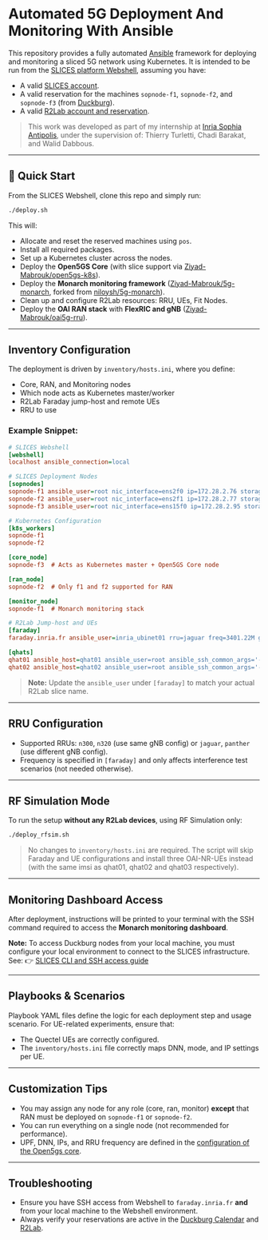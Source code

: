 # Automated 5G Deployment And Monitoring With Ansible

This repository provides a fully automated [Ansible](https://www.ansible.com/) framework for deploying and monitoring a sliced 5G network using Kubernetes. It is intended to be run from the [SLICES platform Webshell](https://post-5g-web.slices-ri.eu/), assuming you have:

- A valid [SLICES account](https://doc.slices-ri.eu/).
- A valid reservation for the machines `sopnode-f1`, `sopnode-f2`, and `sopnode-f3` (from [Duckburg](https://duckburg.net.cit.tum.de/)).
- A valid [R2Lab account and reservation](https://r2lab.inria.fr/tuto-010-registration.md).

> This work was developed as part of my internship at [Inria Sophia Antipolis](https://www.inria.fr/en/inria-centre-universite-cote-azur), under the supervision of: Thierry Turletti, Chadi Barakat, and Walid Dabbous.

---

## 🚀 Quick Start

From the SLICES Webshell, clone this repo and simply run:

```bash
./deploy.sh
```

This will:
- Allocate and reset the reserved machines using `pos`.
- Install all required packages.
- Set up a Kubernetes cluster across the nodes.
- Deploy the **Open5GS Core** (with slice support via [Ziyad-Mabrouk/open5gs-k8s](https://github.com/Ziyad-Mabrouk/open5gs-k8s)).
- Deploy the **Monarch monitoring framework** ([Ziyad-Mabrouk/5g-monarch](https://github.com/Ziyad-Mabrouk/5g-monarch), forked from [niloysh/5g-monarch](https://github.com/niloysh/5g-monarch)).
- Clean up and configure R2Lab resources: RRU, UEs, Fit Nodes.
- Deploy the **OAI RAN stack** with **FlexRIC and gNB** ([Ziyad-Mabrouk/oai5g-rru](https://github.com/Ziyad-Mabrouk/oai5g-rru/tree/gen-cn2)).

---

## Inventory Configuration

The deployment is driven by `inventory/hosts.ini`, where you define:

- Core, RAN, and Monitoring nodes
- Which node acts as Kubernetes master/worker
- R2Lab Faraday jump-host and remote UEs
- RRU to use

### Example Snippet:

```ini
# SLICES Webshell
[webshell]
localhost ansible_connection=local

# SLICES Deployment Nodes
[sopnodes]
sopnode-f1 ansible_user=root nic_interface=ens2f0 ip=172.28.2.76 storage=sda1
sopnode-f2 ansible_user=root nic_interface=ens2f1 ip=172.28.2.77 storage=sda1
sopnode-f3 ansible_user=root nic_interface=ens15f0 ip=172.28.2.95 storage=sdb1

# Kubernetes Configuration
[k8s_workers]
sopnode-f1
sopnode-f2

[core_node]
sopnode-f3  # Acts as Kubernetes master + Open5GS Core node

[ran_node]
sopnode-f2  # Only f1 and f2 supported for RAN

[monitor_node]
sopnode-f1  # Monarch monitoring stack

# R2Lab Jump-host and UEs
[faraday]
faraday.inria.fr ansible_user=inria_ubinet01 rru=jaguar freq=3401.22M g=110

[qhats]
qhat01 ansible_host=qhat01 ansible_user=root ansible_ssh_common_args='-o ProxyJump=inria_ubinet01@faraday.inria.fr' mode=mbim dnn=internet ip=10.41.0.2 upf_ip=10.41.0.1
qhat02 ansible_host=qhat02 ansible_user=root ansible_ssh_common_args='-o ProxyJump=inria_ubinet01@faraday.inria.fr' mode=mbim dnn=streaming ip=10.42.0.2 upf_ip=10.42.0.1
```

> **Note:** Update the `ansible_user` under `[faraday]` to match your actual R2Lab slice name.

---

## RRU Configuration

- Supported RRUs: `n300`, `n320` (use same gNB config) or `jaguar`, `panther` (use different gNB config).
- Frequency is specified in `[faraday]` and only affects interference test scenarios (not needed otherwise).

---

## RF Simulation Mode

To run the setup **without any R2Lab devices**, using RF Simulation only:

```bash
./deploy_rfsim.sh
```

> No changes to `inventory/hosts.ini` are required. The script will skip Faraday and UE configurations and install three OAI-NR-UEs instead (with the same imsi as qhat01, qhat02 and qhat03 respectively).

---

## Monitoring Dashboard Access

After deployment, instructions will be printed to your terminal with the SSH command required to access the **Monarch monitoring dashboard**.

**Note:** To access Duckburg nodes from your local machine, you must configure your local environment to connect to the SLICES infrastructure. See:
👉 [SLICES CLI and SSH access guide](https://doc.slices-ri.eu/SupportingServices/slicescli.html)

---

## Playbooks & Scenarios

Playbook YAML files define the logic for each deployment step and usage scenario. For UE-related experiments, ensure that:
- The Quectel UEs are correctly configured.
- The `inventory/hosts.ini` file correctly maps DNN, mode, and IP settings per UE.

---

## Customization Tips

- You may assign any node for any role (core, ran, monitor) **except** that RAN must be deployed on `sopnode-f1` or `sopnode-f2`.
- You can run everything on a single node (not recommended for performance).
- UPF, DNN, IPs, and RRU frequency are defined in the [configuration of the Open5gs core](https://github.com/Ziyad-Mabrouk/open5gs-k8s/blob/main/mongo-tools/generate-data.py).

---

## Troubleshooting

- Ensure you have SSH access from Webshell to `faraday.inria.fr` **and** from your local machine to the Webshell environment.
- Always verify your reservations are active in the [Duckburg Calendar](https://duckburg.net.cit.tum.de/calendar) and [R2Lab](https://r2lab.inria.fr/run.md).

